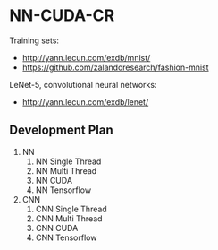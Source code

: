 # NN-CUDA-CR

Training sets:
- http://yann.lecun.com/exdb/mnist/
- https://github.com/zalandoresearch/fashion-mnist


LeNet-5, convolutional neural networks: 
- http://yann.lecun.com/exdb/lenet/

## Development Plan

1. NN
   1. NN Single Thread
   2. NN Multi Thread
   3. NN CUDA 
   4. NN Tensorflow
1. CNN
   1. CNN Single Thread
   2. CNN Multi Thread
   3. CNN CUDA
   4. CNN Tensorflow
